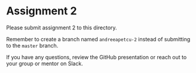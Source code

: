 # Assignment 2

Please submit assignment 2 to this directory.

Remember to create a branch named `andreeapetcu-2` 
instead of submitting to the `master` branch.

If you have any questions, review the GitHub presentation or reach
out to your group or mentor on Slack.
